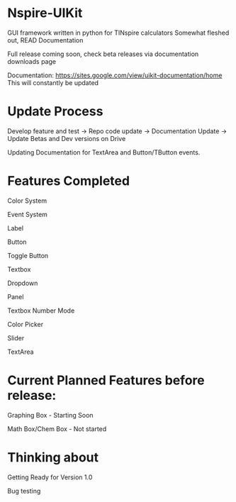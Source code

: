 # Nspire-UIKit
GUI framework written in python for TINspire calculators
Somewhat fleshed out, READ Documentation

Full release coming soon, check beta releases via documentation downloads page

Documentation:
https://sites.google.com/view/uikit-documentation/home
This will constantly be updated

# Update Process

Develop feature and test -> Repo code update -> Documentation Update -> Update Betas and Dev versions on Drive

Updating Documentation for TextArea and Button/TButton events.

# Features Completed

Color System

Event System

Label

Button

Toggle Button

Textbox

Dropdown

Panel

Textbox Number Mode

Color Picker

Slider

TextArea

# Current Planned Features before release:

Graphing Box - Starting Soon

Math Box/Chem Box - Not started

# Thinking about

Getting Ready for Version 1.0

Bug testing


